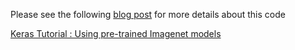 Please see the following [blog post](https://www.learnopencv.com/keras-tutorial-using-pre-trained-imagenet-models/) for more details about this code

[Keras Tutorial : Using pre-trained Imagenet models](https://www.learnopencv.com/keras-tutorial-using-pre-trained-imagenet-models/)
